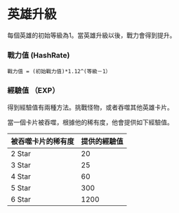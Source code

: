 # 英雄升級

每個英雄的初始等級為1。當英雄升級以後，戰力會得到提升。

### 戰力值 \(HashRate\)

```text
戰力值 = (初始戰力值)*1.12^(等級－1）
```

### 經驗值 （EXP）

得到經驗值有兩種方法。挑戰怪物，或者吞噬其他英雄卡片。

當一個卡片被吞噬，根據他的稀有度，他會提供如下經驗值。

| 被吞噬卡片的稀有度 | 提供的經驗值 |
| :--- | :--- |
| 2 Star | 20 |
| 3 Star | 25 |
| 4 Star | 60 |
| 5 Star | 300 |
| 6 Star | 1200 |





